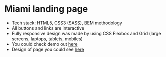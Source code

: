 # Miami landing page

- Tech stack: HTML5, CSS3 (SASS), BEM methodology
- All buttons and links are interactive
- Fully responsive design was made by using CSS Flexbox and Grid (large screens, laptops, tablets, mobiles)
- You could check demo out [here](https://ztx25.github.io/layout_miami/)
- Design of page you could see [here](https://www.figma.com/file/nHz8bflIwJaWP3P99vKTH5/miami_home_new?node-id=3525%3A34)
